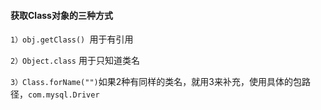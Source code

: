 #### 获取Class对象的三种方式 ####

`1）obj.getClass() `用于有引用

`2）Object.class` 用于只知道类名

`3）Class.forName("")`如果2种有同样的类名，就用3来补充，使用具体的包路径，`com.mysql.Driver`